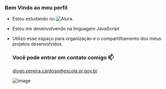 ### Bem Vindo ao meu perfil


- Estou estudando no ![Alura](htpps://www.alura.com.br).
- Estou me desenvolvendo na linguagem JavaScript
- Utilizo esse espaço para organização e o compartilhamento dos meus projetos desenvolvidos.

  ### Você pode entrar em contato comigo 📫

  diogo.pereira.cardoso@escola.pr.gov.br

  ![image](https://github.com/MimoFubaMiuLuna/diogo4/assets/130575808/b5b7fc86-486a-46c6-8368-d0dd5cef859b)


